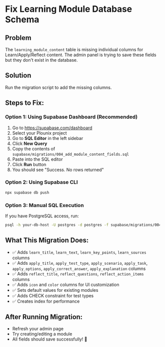 # Fix Learning Module Database Schema

## Problem
The `learning_module_content` table is missing individual columns for Learn/Apply/Reflect content. The admin panel is trying to save these fields but they don't exist in the database.

## Solution
Run the migration script to add the missing columns.

## Steps to Fix:

### Option 1: Using Supabase Dashboard (Recommended)
1. Go to https://supabase.com/dashboard
2. Select your Plounix project
3. Go to **SQL Editor** in the left sidebar
4. Click **New Query**
5. Copy the contents of `supabase/migrations/004_add_module_content_fields.sql`
6. Paste into the SQL editor
7. Click **Run** button
8. You should see "Success. No rows returned"

### Option 2: Using Supabase CLI
```bash
npx supabase db push
```

### Option 3: Manual SQL Execution
If you have PostgreSQL access, run:
```bash
psql -h your-db-host -U postgres -d postgres -f supabase/migrations/004_add_module_content_fields.sql
```

## What This Migration Does:
- ✅ Adds `learn_title`, `learn_text`, `learn_key_points`, `learn_sources` columns
- ✅ Adds `apply_title`, `apply_test_type`, `apply_scenario`, `apply_task`, `apply_options`, `apply_correct_answer`, `apply_explanation` columns
- ✅ Adds `reflect_title`, `reflect_questions`, `reflect_action_items` columns
- ✅ Adds `icon` and `color` columns for UI customization
- ✅ Sets default values for existing modules
- ✅ Adds CHECK constraint for test types
- ✅ Creates index for performance

## After Running Migration:
- Refresh your admin page
- Try creating/editing a module
- All fields should save successfully! 🎉
